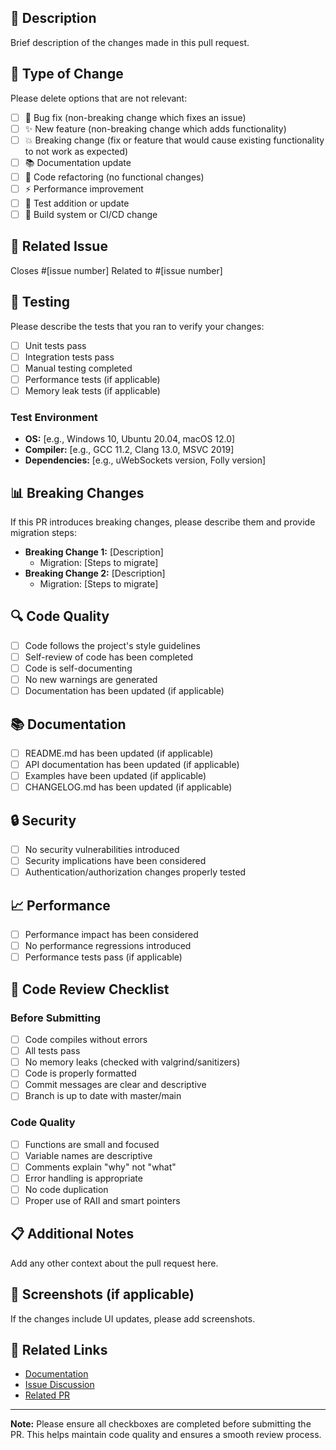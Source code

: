 ## 📝 Description

Brief description of the changes made in this pull request.

## 🔄 Type of Change

Please delete options that are not relevant:

- [ ] 🐛 Bug fix (non-breaking change which fixes an issue)
- [ ] ✨ New feature (non-breaking change which adds functionality)
- [ ] 💥 Breaking change (fix or feature that would cause existing functionality to not work as expected)
- [ ] 📚 Documentation update
- [ ] 🧹 Code refactoring (no functional changes)
- [ ] ⚡ Performance improvement
- [ ] 🧪 Test addition or update
- [ ] 🔧 Build system or CI/CD change

## 🎯 Related Issue

Closes #[issue number]
Related to #[issue number]

## 🧪 Testing

Please describe the tests that you ran to verify your changes:

- [ ] Unit tests pass
- [ ] Integration tests pass
- [ ] Manual testing completed
- [ ] Performance tests (if applicable)
- [ ] Memory leak tests (if applicable)

### Test Environment

- **OS:** [e.g., Windows 10, Ubuntu 20.04, macOS 12.0]
- **Compiler:** [e.g., GCC 11.2, Clang 13.0, MSVC 2019]
- **Dependencies:** [e.g., uWebSockets version, Folly version]

## 📊 Breaking Changes

If this PR introduces breaking changes, please describe them and provide migration steps:

- **Breaking Change 1:** [Description]
  - Migration: [Steps to migrate]
- **Breaking Change 2:** [Description]
  - Migration: [Steps to migrate]

## 🔍 Code Quality

- [ ] Code follows the project's style guidelines
- [ ] Self-review of code has been completed
- [ ] Code is self-documenting
- [ ] No new warnings are generated
- [ ] Documentation has been updated (if applicable)

## 📚 Documentation

- [ ] README.md has been updated (if applicable)
- [ ] API documentation has been updated (if applicable)
- [ ] Examples have been updated (if applicable)
- [ ] CHANGELOG.md has been updated (if applicable)

## 🔒 Security

- [ ] No security vulnerabilities introduced
- [ ] Security implications have been considered
- [ ] Authentication/authorization changes properly tested

## 📈 Performance

- [ ] Performance impact has been considered
- [ ] No performance regressions introduced
- [ ] Performance tests pass (if applicable)

## 🧹 Code Review Checklist

### Before Submitting

- [ ] Code compiles without errors
- [ ] All tests pass
- [ ] No memory leaks (checked with valgrind/sanitizers)
- [ ] Code is properly formatted
- [ ] Commit messages are clear and descriptive
- [ ] Branch is up to date with master/main

### Code Quality

- [ ] Functions are small and focused
- [ ] Variable names are descriptive
- [ ] Comments explain "why" not "what"
- [ ] Error handling is appropriate
- [ ] No code duplication
- [ ] Proper use of RAII and smart pointers

## 📋 Additional Notes

Add any other context about the pull request here.

## 🎉 Screenshots (if applicable)

If the changes include UI updates, please add screenshots.

## 🔗 Related Links

- [Documentation](link-to-docs)
- [Issue Discussion](link-to-discussion)
- [Related PR](link-to-related-pr)

---

**Note:** Please ensure all checkboxes are completed before submitting the PR. This helps maintain code quality and ensures a smooth review process. 